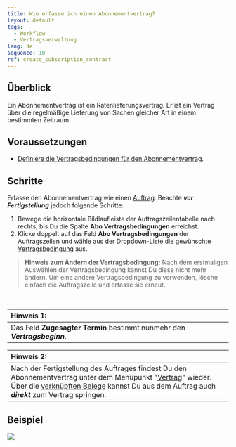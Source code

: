 ```yaml
---
title: Wie erfasse ich einen Abonnementvertrag?
layout: default
tags:
  - Workflow
  - Vertragsverwaltung
lang: de
sequence: 10
ref: create_subscription_contract
---
```


## Überblick
Ein Abonnementvertrag ist ein Ratenlieferungsvertrag. Er ist ein Vertrag über die regelmäßige Lieferung von Sachen gleicher Art in einem bestimmten Zeitraum.

## Voraussetzungen
- [Definiere die Vertragsbedingungen für den Abonnementvertrag](Vertragsbedingungen_definieren).

## Schritte
Erfasse den Abonnementvertrag wie einen [Auftrag](Auftrag_erfassen). Beachte ***vor Fertigstellung*** jedoch folgende Schritte:

1. Bewege die horizontale Bildlaufleiste der Auftragszeilentabelle nach rechts, bis Du die Spalte **Abo Vertragsbedingungen** erreichst.
1. Klicke doppelt auf das Feld **Abo Vertragsbedingungen** der Auftragszeilen und wähle aus der Dropdown-Liste die gewünschte [Vertragsbedingung](Vertragsbedingungen_definieren) aus.
 >**Hinweis zum Ändern der Vertragsbedingung:** Nach dem erstmaligen Auswählen der Vertragsbedingung kannst Du diese nicht mehr ändern. Um eine andere Vertragsbedingung zu verwenden, lösche einfach die Auftragszeile und erfasse sie erneut.

<br>

| **Hinweis 1:** |
| :--- |
| Das Feld **Zugesagter Termin** bestimmt nunmehr den ***Vertragsbeginn***. |

| **Hinweis 2:** |
| :--- |
| Nach der Fertigstellung des Auftrages findest Du den Abonnementvertrag unter dem Menüpunkt "[Vertrag](Menu)" wieder. Über die [verknüpften Belege](SpringezuBelegen) kannst Du aus dem Auftrag auch ***direkt*** zum Vertrag springen. |

## Beispiel
![](assets/Abonnementvertrag_erfassen.gif)
